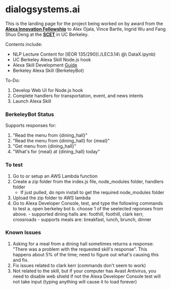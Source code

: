 # dialogsystems.ai

This is the landing page for the project being worked on by award from the __[Alexa Innovation Fellowship](https://developer.amazon.com/alexa-fund/alexa-fellowship/innovation)__  to Alex Ojala, Vince Bartle, Ingrid Wu and Fang Shuo Deng at the __[SCET](https://scet.berkeley.edu/)__ in UC Berkeley. 

Contents include:
+ NLP Lecture Content for [IEOR 135/290](./LEC3.14\ @\ DataX.ipynb)
+ UC Berkeley Alexa Skill Node.js hook
+ Alexa Skill Development [Guide](./resources/skills_guide.md)
+ Berkeley Alexa Skill (BerkeleyBot)

To-Do:
1. Develop Web UI for Node.js hook
2. Complete handlers for transportation, event, and news intents
3. Launch Alexa Skill

### BerkeleyBot Status

Supports responses for:
1. "Read the menu from {dining_hall}"
2. "Read the menu from {dining_hall} for {meal}"
3. "Get menu from {dining_hall}"
4. "What's for {meal} at {dining_hall} today"


### To test
1. Go to or setup an AWS Lambda function
2. Create a zip folder from the index.js file, node_modules folder, handlers folder
    - If just pulled, do npm install to get the required node_modules folder
3. Upload the zip folder to AWS lambda
4. Go to Alexa Developer Console, test, and type the following commands to test
    a. open berkeley bot
    b. choose 1 of the seelected reponses from above.
        - supported dining halls are: foothill, foothill, clark kerr, crossroads
        - supports meals are: breakfast, lunch, brunch, dinner


### Known Issues

1. Asking for a meal from a dining hall sometimes returns a response: "There was a problem with the requested skill's response". This happens about 5% of the time; need to figure out what's causing this and fix.
2. Fix issues related to clark kerr (commands don't seem to work)
3. Not related to the skill, but if your computer has Avast Antivirus, you need to disable web shield if not the Alexa Developer Console test will not take input (typing anything will cause it to load forever)
